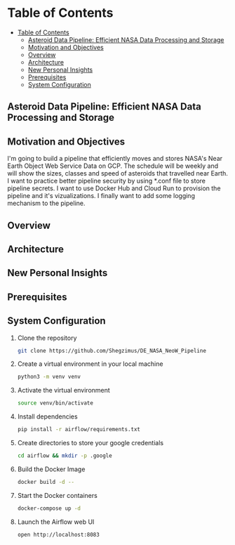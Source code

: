 # Table of Contents

- [Table of Contents](#table-of-contents)
  - [Asteroid Data Pipeline: Efficient NASA Data Processing and Storage](#asteroid-data-pipeline-efficient-nasa-data-processing-and-storage)
  - [Motivation and Objectives](#motivation-and-objectives)
  - [Overview](#overview)
  - [Architecture](#architecture)
  - [New Personal Insights](#new-personal-insights)
  - [Prerequisites](#prerequisites)
  - [System Configuration](#system-configuration)

## Asteroid Data Pipeline: Efficient NASA Data Processing and Storage


## Motivation and Objectives
I'm going to build a pipeline that efficiently moves and stores NASA's Near Earth Object Web Service Data on GCP. The schedule will be weekly and will show the sizes, classes and speed of asteroids that travelled near Earth. I want to practice better pipeline security by using *.conf file to store pipeline secrets. I want to use Docker Hub and Cloud Run to provision the pipeline and it's vizualizations. I finally want to add some logging mechanism to the pipeline.

## Overview



## Architecture



## New Personal Insights






## Prerequisites






## System Configuration
1. Clone the repository
    ```bash
    git clone https://github.com/Shegzimus/DE_NASA_NeoW_Pipeline
    ```

2. Create a virtual environment in your local machine
    ```bash
    python3 -m venv venv
    ```


3. Activate the virtual environment
    ```bash
    source venv/bin/activate
    ```

4. Install dependencies
   ```bash
   pip install -r airflow/requirements.txt
   ```

5. Create directories to store your google credentials
   ```bash
   cd airflow && mkdir -p .google

   ```






9.  Build the Docker Image
    ```bash
    docker build -d --
    ```

10. Start the Docker containers
    ```bash
    docker-compose up -d
    ```

11. Launch the Airflow web UI
    ```bash
    open http://localhost:8083